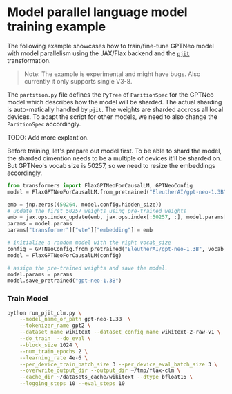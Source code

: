 <!---
Copyright 2021 The HuggingFace Team. All rights reserved.

Licensed under the Apache License, Version 2.0 (the "License");
you may not use this file except in compliance with the License.
You may obtain a copy of the License at

    http://www.apache.org/licenses/LICENSE-2.0

Unless required by applicable law or agreed to in writing, software
distributed under the License is distributed on an "AS IS" BASIS,
WITHOUT WARRANTIES OR CONDITIONS OF ANY KIND, either express or implied.
See the License for the specific language governing permissions and
limitations under the License.
-->

# Model parallel language model training example

The following example showcases how to train/fine-tune GPTNeo model with model parallelism using
the JAX/Flax backend and the [`pjit`](https://jax.readthedocs.io/en/latest/jax.experimental.pjit.html) transformation.

> Note: The example is experimental and might have bugs. Also currently it only supports single V3-8.

The `partition.py` file defines the `PyTree` of `ParitionSpec` for the GPTNeo model which describes how the model will be sharded.
The actual sharding is auto-matically handled by `pjit`. The weights are sharded accross all local devices.
To adapt the script for other models, we need to also change the `ParitionSpec` accordingly.

TODO: Add more explantion.

Before training, let's prepare out model first. To be able to shard the model, the sharded dimention needs to be a multiple of devices it'll be sharded on. But GPTNeo's vocab size is 50257, so we need to resize the embeddings accordingly. 

```python
from transformers import FlaxGPTNeoForCausalLM, GPTNeoConfig 
model = FlaxGPTNeoForCausalLM.from_pretrained("EleutherAI/gpt-neo-1.3B")

emb = jnp.zeros((50264, model.config.hidden_size))
# update the first 50257 weights using pre-trained weights
emb = jax.ops.index_update(emb, jax.ops.index[:50257, :], model.params["transformer"]["wte"]["embedding"])
params = model.params
params["transformer"]["wte"]["embedding"] = emb

# initialize a random model with the right vocab_size
config = GPTNeoConfig.from_pretrained("EleutherAI/gpt-neo-1.3B", vocab_size=50264)
model = FlaxGPTNeoForCausalLM(config)

# assign the pre-trained weights and save the model.
model.params = params
model.save_pretrained("gpt-neo-1.3B")
```


### Train Model

```bash
python run_pjit_clm.py \
    --model_name_or_path gpt-neo-1.3B  \
    --tokenizer_name gpt2 \
    --dataset_name wikitext --dataset_config_name wikitext-2-raw-v1 \
    --do_train  --do_eval \
    --block_size 1024 \
    --num_train_epochs 2 \
    --learning_rate 4e-6 \
    --per_device_train_batch_size 3 --per_device_eval_batch_size 3 \
    --overwrite_output_dir --output_dir ~/tmp/flax-clm \
    --cache_dir ~/datasets_cache/wikitext --dtype bfloat16 \
    --logging_steps 10 --eval_steps 10
```